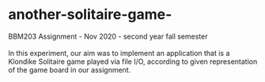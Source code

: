 # another-solitaire-game-
BBM203 Assignment - Nov 2020 - second year fall semester
<br>
<br>
In this experiment, our aim was to implement an application that is a Klondike Solitaire game played via file I/O, according to given representation of the
game board in our assignment.
